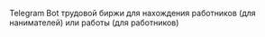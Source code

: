 Telegram Bot трудовой биржи для нахождения работников (для нанимателей) или работы (для работников)

